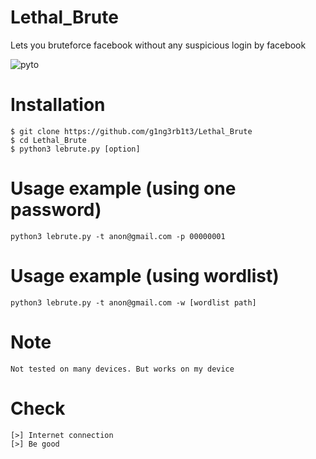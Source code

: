 # Lethal_Brute
Lets you bruteforce facebook without any suspicious login by facebook
<p align="left">
  <a><img title="pyto"src="https://img.shields.io/badge/100%25-Python-yellowgreen"></a>
</p>

# Installation
```
$ git clone https://github.com/g1ng3rb1t3/Lethal_Brute
$ cd Lethal_Brute
$ python3 lebrute.py [option]
```
# Usage example (using one password)
```
python3 lebrute.py -t anon@gmail.com -p 00000001
```
# Usage example (using wordlist)
```
python3 lebrute.py -t anon@gmail.com -w [wordlist path]
```
# Note
```
Not tested on many devices. But works on my device
```
# Check
```
[>] Internet connection
[>] Be good
```
